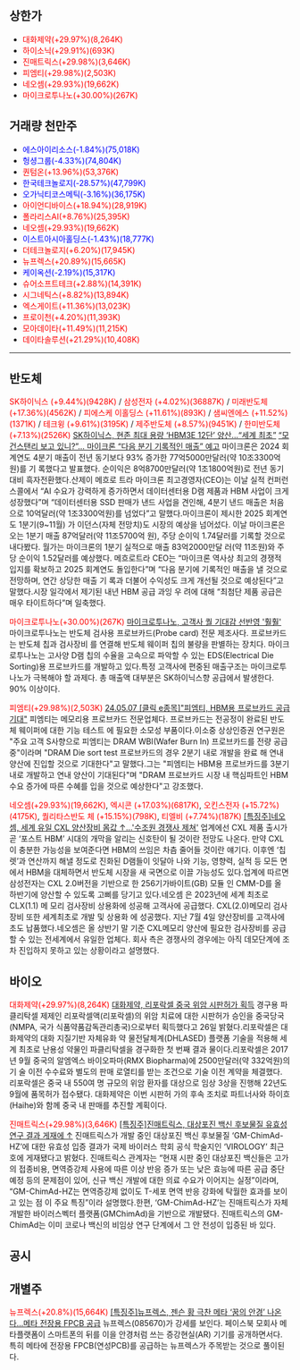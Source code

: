 ## 상한가
- <span style="color: red;">대화제약(+29.97%)(8,264K)</span>
- <span style="color: red;">하이소닉(+29.91%)(693K)</span>
- <span style="color: red;">진매트릭스(+29.98%)(3,646K)</span>
- <span style="color: red;">피엠티(+29.98%)(2,503K)</span>
- <span style="color: red;">네오셈(+29.93%)(19,662K)</span>
- <span style="color: red;">마이크로투나노(+30.00%)(267K)</span>
## 거래량 천만주
- <span style="color: blue;">에스아이리소스(-1.84%)(75,018K)</span>
- <span style="color: blue;">헝셩그룹(-4.33%)(74,804K)</span>
- <span style="color: red;">퀀텀온(+13.96%)(53,376K)</span>
- <span style="color: blue;">한국테크놀로지(-28.57%)(47,799K)</span>
- <span style="color: blue;">오가닉티코스메틱(-3.16%)(36,175K)</span>
- <span style="color: red;">아이언디바이스(+18.94%)(28,919K)</span>
- <span style="color: red;">폴라리스AI(+8.76%)(25,395K)</span>
- <span style="color: red;">네오셈(+29.93%)(19,662K)</span>
- <span style="color: blue;">이스트아시아홀딩스(-1.43%)(18,777K)</span>
- <span style="color: red;">더테크놀로지(+6.20%)(17,945K)</span>
- <span style="color: red;">뉴프렉스(+20.89%)(15,665K)</span>
- <span style="color: blue;">케이옥션(-2.19%)(15,317K)</span>
- <span style="color: red;">슈어소프트테크(+2.88%)(14,391K)</span>
- <span style="color: red;">시그네틱스(+8.82%)(13,894K)</span>
- <span style="color: red;">엑스게이트(+11.36%)(13,023K)</span>
- <span style="color: red;">프로이천(+4.20%)(11,393K)</span>
- <span style="color: red;">모아데이타(+11.49%)(11,215K)</span>
- <span style="color: red;">데이타솔루션(+21.29%)(10,408K)</span>

---
## 반도체
<span style="color:rgb(255, 0, 0)">SK하이닉스 (+9.44%)(9428K)</span> / <span style="color:rgb(255, 0, 0)">삼성전자 (+4.02%)(36887K)</span> / <span style="color:rgb(255, 0, 0)">미래반도체 (+17.36%)(4562K)</span> / <span style="color:rgb(255, 0, 0)">피에스케 이홀딩스 (+11.61%)(893K)</span> / <span style="color:rgb(255, 0, 0)">샘씨엔에스 (+11.52%)(1371K)</span> / <span style="color:rgb(255, 0, 0)">테크윙 (+9.61%)(3195K)</span> / <span style="color:rgb(255, 0, 0)">제주반도체 (+8.57%)(9451K)</span> / <span style="color:rgb(255, 0, 0)">한미반도체 (+7.13%)(2526K)</span>
[SK하이닉스, 현존 최대 용량 ‘HBM3E 12단’ 양산…“세계 최초”](https://economist.co.kr/article/view/ecn202409260026)
[“모건스탠리 보고 있니?”… 마이크론 “다음 분기 기록적인 매출” 예고](https://biz.chosun.com/it-science/ict/2024/09/26/S62ZRWUTGFBWFHFGYBG7CY2NIU/?utm_source=naver&utm_medium=original&utm_campaign=biz)
마이크론은 2024 회계연도 4분기 매출이 전년 동기보다 93% 증가한 77억5000만달러(약 10조3300억원)를 기 록했다고 발표했다. 순이익은 8억8700만달러(약 1조1800억원)로 전년 동기 대비 흑자전환했다.산제이 메흐로 트라 마이크론 최고경영자(CEO)는 이날 실적 컨퍼런스콜에서 “AI 수요가 강력하게 증가하면서 데이터센터용 D램 제품과 HBM 사업이 크게 성장했다”며 “데이터센터용 SSD 판매가 낸드 사업을 견인해, 4분기 낸드 매출은 처음으로 10억달러(약 1조3300억원)를 넘었다”고 말했다.마이크론이 제시한 2025 회계연도 1분기(9~11월) 가 이던스(자체 전망치)도 시장의 예상을 넘어섰다. 이날 마이크론은 오는 1분기 매출 87억달러(약 11조5700억 원), 주당 순이익 1.74달러를 기록할 것으로 내다봤다. 월가는 마이크론의 1분기 실적으로 매출 83억2000만달 러(약 11조원)와 주당 순이익 1.52달러를 예상했다. 메흐로트라 CEO는 “마이크론 역사상 최고의 경쟁적 입지를 확보하고 2025 회계연도 돌입한다”며 “다음 분기에 기록적인 매출을 낼 것으로 전망하며, 연간 상당한 매출 기 록과 더불어 수익성도 크게 개선될 것으로 예상된다”고 말했다.시장 일각에서 제기된 내년 HBM 공급 과잉 우 려에 대해 “최첨단 제품 공급은 매우 타이트하다”며 일축했다.


<span style="color: red;">마이크로투나노(+30.00%)(267K)</span>
[마이크로투나노, 고객사 퀄 기대감 선반영 '훨훨'](https://www.thebell.co.kr/free/content/ArticleView.asp?key=202409260926579320103070)
마이크로투나노는 반도체 검사용 프로브카드(Probe card) 전문 제조사다. 프로브카드는 반도체 칩과 검사장비 를 연결해 반도체 웨이퍼 칩의 불량을 판별하는 장치다. 마이크로투나노는 고사양 D램 칩의 수율을 고속으로 파악할 수 있는 EDS(Electrical Die Sorting)용 프로브카드를 개발하고 있다.특정 고객사에 편중된 매출구조는 마이크로투나노가 극복해야 할 과제다. 총 매출액 대부분은 SK하이닉스향 공급에서 발생한다. 90% 이상이다.

<span style="color: red;">피엠티(+29.98%)(2,503K)</span>
[24.05.07 [클릭 e종목]"피엠티, HBM용 프로브카드 공급 기대"](https://view.asiae.co.kr/article/2024050708264257407)
피엠티는 메모리용 프로브카드 전문업체다. 프로브카드는 전공정이 완료된 반도체 웨이퍼에 대한 기능 테스트 에 필요한 소모성 부품이다.이소중 상상인증권 연구원은 "주요 고객 S사향으로 피엠티는 DRAM WBI(Wafer Burn In) 프로브카드를 전량 공급 중"이라며 "DRAM Die sort test 프로브카드의 경우 2분기 내로 개발을 완료 해 연내 양산에 진입할 것으로 기대한다"고 말했다.그는 "피엠티는 HBM용 프로브카드를 3분기 내로 개발하고 연내 양산이 기대된다"며 "DRAM 프로브카드 시장 내 핵심파트인 HBM 수요 증가에 따른 수혜를 입을 것으로 예상한다"고 강조했다.

<span style="color: red;">네오셈(+29.93%)(19,662K)</span>, <span style="color:rgb(255, 0, 0)">엑시콘 (+17.03%)(6817K)</span>, <span style="color:rgb(255, 0, 0)">오킨스전자 (+15.72%)(4175K)</span>, <span style="color:rgb(255, 0, 0)">퀄리타스반도 체 (+15.15%)(798K)</span>, <span style="color:rgb(255, 0, 0)">티엘비 (+7.74%)(187K)</span>
[[특징주]네오셈, 세계 유일 CXL 양산장비 몸값 ↑…'수조원 경쟁사 제쳐'](https://cm.asiae.co.kr/article/2024092610085336401)
업계에선 CXL 제품 출시가 곧 ‘포스트 HBM’ 시대의 개막을 알리는 신호탄이 될 것이란 전망도 나온다. 만약 CXL이 충분한 가능성을 보여준다면 HBM의 쓰임은 차츰 줄어들 것이란 얘기다. 이후엔 ‘칩렛’과 연산까지 해낼 정도로 진화된 D램들이 잇달아 나와 기능, 영향력, 실적 등 모든 면에서 HBM을 대체하면서 반도체 시장을 새 국면으로 이끌 가능성도 있다.업계에 따르면 삼성전자는 CXL 2.0버전을 기반으로 한 256기가바이트(GB) 모듈 인 CMM-D를 올 하반기에 양산할 수 있도록 고삐를 당기고 있다.네오셈 은 2023년에 세계 최초로 CLX(1.1) 메 모리 검사장비 상용화에 성공해 고객사에 공급했다. CXL(2.0)메모리 검사장비 또한 세계최초로 개발 및 상용화 에 성공했다. 지난 7월 4일 양산장비를 고객사에 초도 납품했다.네오셈은 올 상반기 말 기준 CXL메모리 양산에 필요한 검사장비를 공급할 수 있는 전세계에서 유일한 업체다. 회사 측은 경쟁사의 경우에는 아직 데모단계에 조차 진입하지 못하고 있는 상황이라고 설명했다.

## 바이오
<span style="color: red;">대화제약(+29.97%)(8,264K)</span>
[대화제약, 리포락셀 중국 위암 시판허가 획득](https://www.edaily.co.kr/News/Read?newsId=02341926639024056&mediaCodeNo=257&OutLnkChk=Y)
경구용 파클리탁셀 제제인 리포락셀액(리포락셀)의 위암 치료에 대한 시판허가 승인을 중국당국(NMPA, 국가 식품약품감독관리총국)으로부터 획득했다고 26일 밝혔다.리포락셀은 대화제약의 대화 지질기반 자체유화 약 물전달체계(DHLASED) 플랫폼 기술을 적용해 세계 최초로 난용성 약물인 파클리탁셀을 경구화한 첫 번째 결과 물이다.리포락셀은 2017년 9월 중국의 알엠엑스 바이오파마(RMX Biopharma)에 2500만달러(약 332억원)의 기 술 이전 수수료와 별도의 판매 로열티를 받는 조건으로 기술 이전 계약을 체결했다. 리포락셀은 중국 내 550여 명 규모의 위암 환자를 대상으로 임상 3상을 진행해 22년도 9월에 품목허가 접수됐다. 대화제약은 이번 시판허 가의 후속 조치로 파트너사와 하이흐(Haihe)와 함께 중국 내 판매를 추진할 계획이다.

<span style="color: red;">진매트릭스(+29.98%)(3,646K)</span>
[[특징주]진매트릭스, 대상포진 백신 후보물질 유효성 연구 결과 게재에 ↑](https://www.edaily.co.kr/News/Read?newsId=02092646639024056&mediaCodeNo=257&OutLnkChk=Y)
진매트릭스가 개발 중인 대상포진 백신 후보물질 ‘GM-ChimAd-HZ’에 대한 유효성 입증 결과가 국제 바이러스 학회 공식 학술지인 ‘VIROLOGY’ 최근호에 게재됐다고 밝혔다. 진매트릭스 관계자는 “현재 시판 중인 대상포진 백신들은 고가의 접종비용, 면역증강제 사용에 따른 이상 반응 증가 또는 낮은 효능에 따른 공급 중단 예정 등의 문제점이 있어, 신규 백신 개발에 대한 의료 수요가 이어지는 실정”이라며, “GM-ChimAd-HZ는 면역증강제 없이도 T-세포 면역 반응 강화에 탁월한 효과를 보이고 있는 점 이 주요 특징”이라 설명했다.한편, ‘GM-ChimAd-HZ’는 진매트릭스가 자체 개발한 바이러스벡터 플랫폼(GMChimAd)을 기반으로 개발됐다. 진매트릭스의 GM-ChimAd는 이미 코로나 백신의 비임상 연구 단계에서 그 안 전성이 입증된 바 있다.
## 공시

## 개별주
<span style="color:rgb(255, 0, 0)">뉴프렉스(+20.8%)(15,664K)</span>
[[특징주]뉴프렉스, 젠슨 황 극찬 메타 ‘꿈의 안경’ 나온다…메타 전장용 FPCB 공급](https://m.edaily.co.kr/News/Read?newsId=02296006639024056&mediaCodeNo=257)
뉴프렉스(085670)가 강세를 보인다. 페이스북 모회사 메타플랫폼이 스마트폰의 뒤를 이을 안경처럼 쓰는 증강현실(AR) 기기를 공개하면서다. 특히 메타에 전장용 FPCB(연성PCB)를 공급하는 뉴프렉스가 주목받는 것으로 풀이된다.